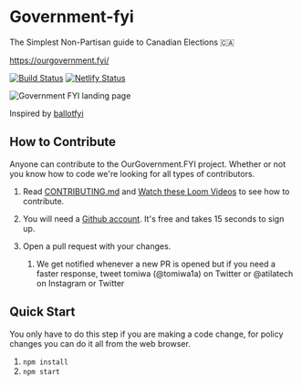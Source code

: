 # Government-fyi

The Simplest Non-Partisan guide to Canadian Elections 🇨🇦

https://ourgovernment.fyi/

[![Build Status](https://travis-ci.org/atilatech/government-fyi.svg?branch=master)](https://travis-ci.org/atilatech/government-fyi)
[![Netlify Status](https://api.netlify.com/api/v1/badges/d06ff187-a109-45ac-bdab-7ba48b67b046/deploy-status)](https://app.netlify.com/sites/ourgovernment/deploys)


![Government FYI landing page](https://i.imgur.com/lfhC9UR.png)

Inspired by [ballotfyi](https://github.com/cjimmy/ballotfyi/)

## How to Contribute

Anyone can contribute to the OurGovernment.FYI project. Whether or not you know how to code we're looking for all types of contributors.

1. Read [CONTRIBUTING.md](CONTRIBUTING.md) and [Watch these Loom Videos](https://loom.com/share/folder/491544e880b347cb8083481bfc45a163) to see how to contribute.

1. You will need a [Github account](https://github.com/join). It's free and takes 15 seconds to sign up.

1. Open a pull request with your changes. 
    1. We get notified whenever a new PR is opened but if you need a faster response, tweet tomiwa (@tomiwa1a) on Twitter or @atilatech on Instagram or Twitter

## Quick Start

You only have to do this step if you are making a code change, for policy changes you can do it all from the web browser.

1. `npm install`
2. `npm start`
